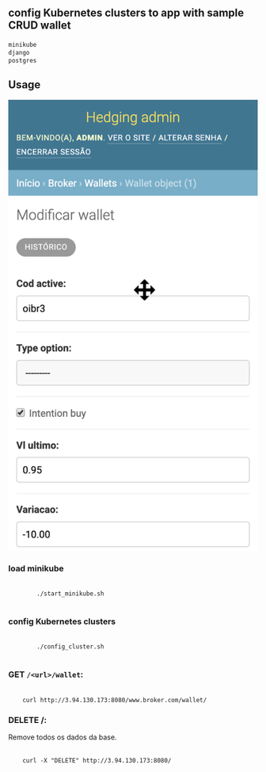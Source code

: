 
## config Kubernetes clusters to app with sample CRUD wallet
    minikube
    django
    postgres

## Usage
![alt text](https://raw.githubusercontent.com/junqueira/wallet-k8s/master/app/wallet-k8s.png)

### load minikube
<pre>
    <code>
        ./start_minikube.sh
    </code>
</pre>

### config Kubernetes clusters
<pre>
    <code>
        ./config_cluster.sh
    </code>
</pre>


### GET `/<url>/wallet`:
<pre><code>
    curl http://3.94.130.173:8080/www.broker.com/wallet/
</code></pre>

### DELETE /:
Remove todos os dados da base.
<pre><code>
    curl -X "DELETE" http://3.94.130.173:8080/
</code></pre>
